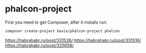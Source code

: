 # phalcon-project

First you need to get Composer, after it installs run:

```bash
composer create-project bavix/phalcon-project phalcon
```
https://habrahabr.ru/post/331526/
https://habrahabr.ru/post/331516/
https://habrahabr.ru/post/325658/
